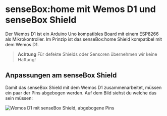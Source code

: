 # senseBox:home mit Wemos D1 und senseBox Shield

Der Wemos D1 ist ein Arduino Uno kompatibles Board mit einem ESP8266 als Mikrokontroller.
Im Prinzip ist das senseBox:home Shield kompatibel mit dem Wemos D1.

> **Achtung** Für defekte Shields oder Sensoren übernehmen wir keine Haftung!

## Anpassungen am senseBox Shield

Damit das senseBox Shield mit dem Wemos D1 zusammenarbeitet, müssen ein paar der Pins abgebogen werden.
Auf dem Bild siehst du welche das sein müssen:

![Wemos D1 mit senseBox Shield, abgebogene Pins](https://github.com/sensebox/resources/raw/master/images/wemosd1/wemos_d1_sensebox_shield.jpg)
